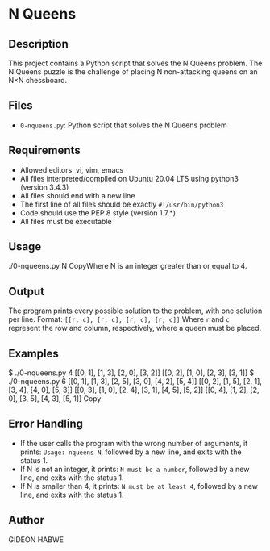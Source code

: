 # N Queens

## Description
This project contains a Python script that solves the N Queens problem. The N Queens puzzle is the challenge of placing N non-attacking queens on an N×N chessboard.

## Files
- `0-nqueens.py`: Python script that solves the N Queens problem

## Requirements
- Allowed editors: vi, vim, emacs
- All files interpreted/compiled on Ubuntu 20.04 LTS using python3 (version 3.4.3)
- All files should end with a new line
- The first line of all files should be exactly `#!/usr/bin/python3`
- Code should use the PEP 8 style (version 1.7.*)
- All files must be executable

## Usage
./0-nqueens.py N
CopyWhere N is an integer greater than or equal to 4.

## Output
The program prints every possible solution to the problem, with one solution per line. 
Format: `[[r, c], [r, c], [r, c], [r, c]]`
Where `r` and `c` represent the row and column, respectively, where a queen must be placed.

## Examples
$ ./0-nqueens.py 4
[[0, 1], [1, 3], [2, 0], [3, 2]]
[[0, 2], [1, 0], [2, 3], [3, 1]]
$ ./0-nqueens.py 6
[[0, 1], [1, 3], [2, 5], [3, 0], [4, 2], [5, 4]]
[[0, 2], [1, 5], [2, 1], [3, 4], [4, 0], [5, 3]]
[[0, 3], [1, 0], [2, 4], [3, 1], [4, 5], [5, 2]]
[[0, 4], [1, 2], [2, 0], [3, 5], [4, 3], [5, 1]]
Copy
## Error Handling
- If the user calls the program with the wrong number of arguments, it prints: `Usage: nqueens N`, followed by a new line, and exits with the status 1.
- If N is not an integer, it prints: `N must be a number`, followed by a new line, and exits with the status 1.
- If N is smaller than 4, it prints: `N must be at least 4`, followed by a new line, and exits with the status 1.

## Author
GIDEON HABWE
